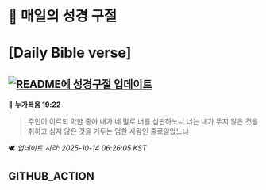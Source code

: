 # 🙏 매일의 성경 구절
# [Daily Bible verse]
## [![README에 성경구절 업데이트](https://github.com/DONGSUKA/first_test/actions/workflows/update-readme-bible.yml/badge.svg)](https://github.com/DONGSUKA/first_test/actions/workflows/update-readme-bible.yml)
<!-- START_BIBLE_VERSE -->
📖 **누가복음 19:22**
> 주인이 이르되 악한 종아 내가 네 말로 너를 심판하노니 너는 내가 두지 않은 것을 취하고 심지 않은 것을 거두는 엄한 사람인 줄로알았느냐

🕊️ _업데이트 시각: 2025-10-14 06:26:05 KST_
  <!-- END_BIBLE_VERSE -->
## GITHUB_ACTION
